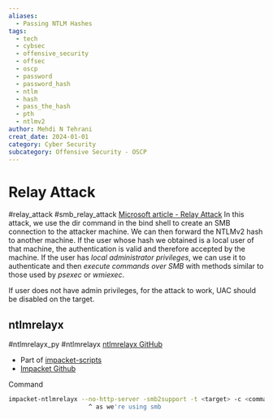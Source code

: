 ```yaml
---
aliases:
  - Passing NTLM Hashes
tags:
  - tech
  - cybsec
  - offensive_security
  - offsec
  - oscp
  - password
  - password_hash
  - ntlm
  - hash
  - pass_the_hash
  - pth
  - ntlmv2
author: Mehdi N Tehrani
creat_date: 2024-01-01
category: Cyber Security
subcategory: Offensive Security - OSCP
---
```


# Relay Attack
#relay_attack #smb_relay_attack 
[Microsoft article - Relay Attack](https://learn.microsoft.com/en-us/security-updates/securitybulletins/2008/ms08-068)
In this attack, we use the dir command in the bind shell to create an SMB connection to the attacker machine. We can then forward the NTLMv2 hash to another machine. If the user whose hash we obtained is a local user of that machine, the authentication is valid and therefore accepted by the machine. If the user has *local administrator privileges*, we can use it to authenticate and then *execute commands over SMB* with methods similar to those used by *psexec* or *wmiexec*.

If user does not have admin privileges, for the attack to work, UAC should be disabled on the target.

## ntlmrelayx
#ntlmrelayx_py #ntlmrelayx
[ntlmrelayx GitHub](https://github.com/SecureAuthCorp/impacket/blob/master/examples/ntlmrelayx.py)
- Part of [impacket-scripts](https://www.kali.org/tools/impacket-scripts/)
- [Impacket Github](https://github.com/SecureAuthCorp/impacket)

Command
```sh
impacket-ntlmrelayx --no-http-server -smb2support -t <target> -c <command> 
                      ^ as we're using smb
```


